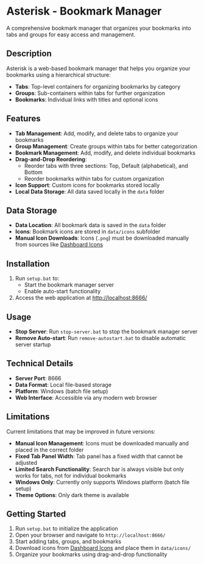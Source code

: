 # Asterisk - Bookmark Manager

A comprehensive bookmark manager that organizes your bookmarks into tabs and groups for easy access and management.

## Description

Asterisk is a web-based bookmark manager that helps you organize your bookmarks using a hierarchical structure:
- **Tabs**: Top-level containers for organizing bookmarks by category
- **Groups**: Sub-containers within tabs for further organization
- **Bookmarks**: Individual links with titles and optional icons

## Features

- **Tab Management**: Add, modify, and delete tabs to organize your bookmarks
- **Group Management**: Create groups within tabs for better categorization
- **Bookmark Management**: Add, modify, and delete individual bookmarks
- **Drag-and-Drop Reordering**: 
  - Reorder tabs with three sections: Top, Default (alphabetical), and Bottom
  - Reorder bookmarks within tabs for custom organization
- **Icon Support**: Custom icons for bookmarks stored locally
- **Local Data Storage**: All data saved locally in the `data` folder

## Data Storage

- **Data Location**: All bookmark data is saved in the `data` folder
- **Icons**: Bookmark icons are stored in `data/icons` subfolder
- **Manual Icon Downloads**: Icons (`.png`) must be downloaded manually from sources like [Dashboard Icons](https://dashboardicons.com/icons)

## Installation

1. Run `setup.bat` to:
   - Start the bookmark manager server
   - Enable auto-start functionality
2. Access the web application at [http://localhost:8666/](http://localhost:8666/)

## Usage

- **Stop Server**: Run `stop-server.bat` to stop the bookmark manager server
- **Remove Auto-start**: Run `remove-autostart.bat` to disable automatic server startup

## Technical Details

- **Server Port**: 8666
- **Data Format**: Local file-based storage
- **Platform**: Windows (batch file setup)
- **Web Interface**: Accessible via any modern web browser

## Limitations

Current limitations that may be improved in future versions:

- **Manual Icon Management**: Icons must be downloaded manually and placed in the correct folder
- **Fixed Tab Panel Width**: Tab panel has a fixed width that cannot be adjusted
- **Limited Search Functionality**: Search bar is always visible but only works for tabs, not for individual bookmarks
- **Windows Only**: Currently only supports Windows platform (batch file setup)
- **Theme Options**: Only dark theme is available

## Getting Started

1. Run `setup.bat` to initialize the application
2. Open your browser and navigate to `http://localhost:8666/`
3. Start adding tabs, groups, and bookmarks
4. Download icons from [Dashboard Icons](https://dashboardicons.com/icons) and place them in `data/icons/`
5. Organize your bookmarks using drag-and-drop functionality
